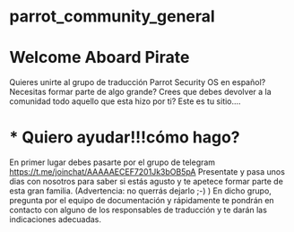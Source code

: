 # parrot_community_general
# Welcome Aboard Pirate

Quieres unirte al grupo de traducción Parrot Security OS en español?
Necesitas formar parte de algo grande? Crees que debes devolver a la comunidad todo aquello que esta hizo por ti?
Este es tu sitio....

# * Quiero ayudar!!!cómo hago? 


En primer lugar debes pasarte por el grupo de telegram https://t.me/joinchat/AAAAAECEF7201Jk3bOB5pA
Presentate y pasa unos dias con nosotros para saber si estás agusto y te apetece formar parte de esta gran familia. (Advertencia: no querrás dejarlo ;-) )
En dicho grupo, pregunta por el equipo de documentación y rápidamente te pondrán en contacto con alguno de los responsables de traducción y te darán las indicaciones adecuadas.

